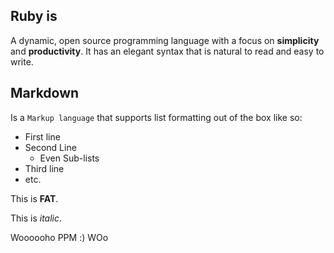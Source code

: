 ## Ruby is

A dynamic, open source programming language with a focus on __simplicity__ and __productivity__. It has an elegant syntax that is natural to read and easy to write.

## Markdown

Is a `Markup language` that supports list formatting out of the box like so:

- First line
- Second Line
  - Even Sub-lists
- Third line
- etc.

This is __FAT__.

This is _italic_.


Woooooho PPM :)
WOo